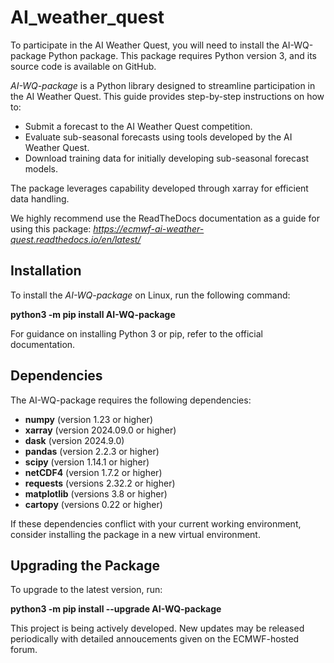 # AI_weather_quest
To participate in the AI Weather Quest, you will need to install the AI-WQ-package Python package. This package requires Python version 3, and its source code is available on GitHub.

*AI-WQ-package* is a Python library designed to streamline participation in the AI Weather Quest. This guide provides step-by-step instructions on how to:

- Submit a forecast to the AI Weather Quest competition.
- Evaluate sub-seasonal forecasts using tools developed by the AI Weather Quest.
- Download training data for initially developing sub-seasonal forecast models. 

The package leverages capability developed through xarray for efficient data handling.

We highly recommend use the ReadTheDocs documentation as a guide for using this package: *https://ecmwf-ai-weather-quest.readthedocs.io/en/latest/*

Installation
--------------
To install the *AI-WQ-package* on Linux, run the following command:

**python3 -m pip install AI-WQ-package**

For guidance on installing Python 3 or pip, refer to the official documentation.

Dependencies
------------
The AI-WQ-package requires the following dependencies:

- **numpy** (version 1.23 or higher)
- **xarray** (version 2024.09.0 or higher)
- **dask** (version 2024.9.0)
- **pandas** (version 2.2.3 or higher)
- **scipy** (version 1.14.1 or higher)
- **netCDF4** (version 1.7.2 or higher)
- **requests** (versions 2.32.2 or higher)
- **matplotlib** (versions 3.8 or higher)
- **cartopy** (versions 0.22 or higher)

If these dependencies conflict with your current working environment, consider installing the package in a new virtual environment.

Upgrading the Package
----------------------
To upgrade to the latest version, run:

**python3 -m pip install --upgrade AI-WQ-package**

This project is being actively developed. New updates may be released periodically with detailed annoucements given on the ECMWF-hosted forum.


